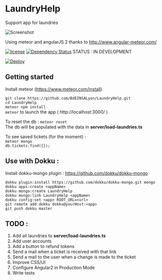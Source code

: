 # LaundryHelp
Support app for laundries

![Screenshot](http://i.imgur.com/zYW3L5d.png)

Using meteor and angularJS 2 thanks to http://www.angular-meteor.com/


[![license](https://img.shields.io/github/license/BdEINSALyon/LaundryHelp.svg)](https://opensource.org/licenses/lgpl-3.0.html)
[![Dependency Status](https://david-dm.org/BdEINSALyon/LaundryHelp.svg)](https://david-dm.org/BdEINSALyon/LaundryHelp)
STATUS : IN DEVELOPMENT

[![Deploy](https://www.herokucdn.com/deploy/button.svg)](https://heroku.com/deploy)

## Getting started

Install meteor (https://www.meteor.com/install)

`git clone https://github.com/BdEINSALyon/LaundryHelp.git`  
`cd LaundryHelp`  
`meteor npm install`  
`meteor` to launch the app ( http://localhost:3000/ )

To reset the db : `meteor reset`  
The db will be populated with the data in **server/load-laundries.ts**

To see saved tickets (for the moment) :  
`meteor mongo`  
`db.tickets.find({});`

## Use with Dokku :

Install dokku-mongo plugin : https://github.com/dokku/dokku-mongo

`dokku plugin:install https://github.com/dokku/dokku-mongo.git mongo`  
`dokku apps:create <appName>`  
`dokku mongo:create LaundryHelp`  
`dokku mongo:link LaundryHelp <appName>`  
`dokku config:set <app> ROOT_URL=<url>`  
`git remote add dokku dokku@yourHost:<app>`  
`git push dokku master`  

## TODO :

1. Add all laundries to **server/load-laundries.ts**
2. Add user accounts
3. Add a button to refund tokens
4. Send a mail when a ticket is received with that link
5. Send a mail to the user when a change is made to the ticket
6. Improve CSS/UI
7. Configure Angular2 in Production Mode
8. Write tests

